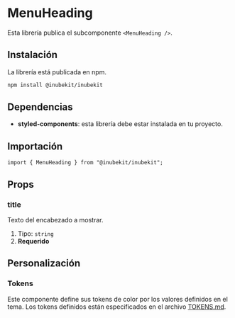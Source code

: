 # MenuHeading

Esta librería publica el subcomponente `<MenuHeading />`.

## Instalación

La librería está publicada en npm.

```bash
npm install @inubekit/inubekit
```

## Dependencias

- **styled-components**: esta librería debe estar instalada en tu proyecto.

## Importación

```tsx
import { MenuHeading } from "@inubekit/inubekit";
```

## Props

### title

Texto del encabezado a mostrar.

1. Tipo: `string`
2. **Requerido**

## Personalización

### Tokens

Este componente define sus tokens de color por los valores definidos en el tema. Los tokens definidos están especificados en el archivo [TOKENS.md](../TOKENS.md).
